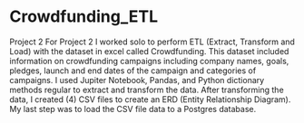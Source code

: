 # Crowdfunding_ETL 
Project 2
For Project 2 I worked solo to perform ETL (Extract, Transform and Load) with the dataset in excel called Crowdfunding. 
This dataset included information on crowdfunding campaigns including company names, goals, pledges, launch and end dates of the campaign and categories of campaigns.
I used Jupiter Notebook, Pandas, and Python dictionary methods regular to extract and transform the data.
After transforming the data, I created (4) CSV files to create an ERD (Entity Relationship Diagram). 
My last step was to load the CSV file data to a Postgres database.